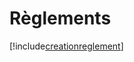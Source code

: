 # Règlements

[!include[creationreglement](reglements.creationreglement.autogen.md)]























































